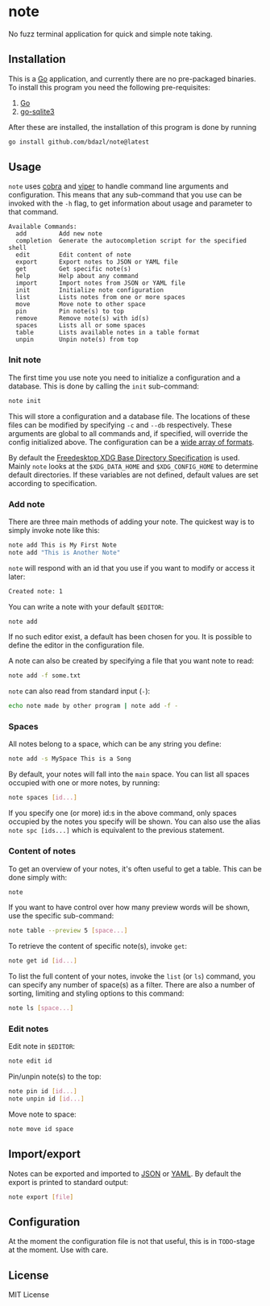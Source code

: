 # note

No fuzz terminal application for quick and simple note taking. 

## Installation

This is a [Go](https://go.dev) application, and currently there are no pre-packaged binaries.
To install this program you need the following pre-requisites:
1. [Go](https://go.dev/doc/install)
2. [go-sqlite3](https://github.com/mattn/go-sqlite3?tab=readme-ov-file#installation)

After these are installed, the installation of this program is done by running
```bash
go install github.com/bdazl/note@latest
```

## Usage

`note` uses [cobra](https://github.com/spf13/cobra) and [viper](https://github.com/spf13/viper)
to handle command line arguments and configuration. This means that any sub-command that you use
can be invoked with the `-h` flag, to get information about usage and parameter to that command.

```
Available Commands:
  add         Add new note
  completion  Generate the autocompletion script for the specified shell
  edit        Edit content of note
  export      Export notes to JSON or YAML file
  get         Get specific note(s)
  help        Help about any command
  import      Import notes from JSON or YAML file
  init        Initialize note configuration
  list        Lists notes from one or more spaces
  move        Move note to other space
  pin         Pin note(s) to top
  remove      Remove note(s) with id(s)
  spaces      Lists all or some spaces
  table       Lists available notes in a table format
  unpin       Unpin note(s) from top
```

### Init note

The first time you use note you need to initialize a configuration and a database. This is done by
calling the `init` sub-command:
```bash
note init
```

This will store a configuration and a database file. The locations of these files can
be modified by specifying `-c` and `--db` respectively. These arguments are global to all commands
and, if specified, will override the config initialized above. The configuration can be a
[wide array of formats](https://github.com/spf13/viper?tab=readme-ov-file#what-is-viper).

By default the [Freedesktop XDG Base Directory Specification](https://specifications.freedesktop.org/basedir-spec/latest/)
is used. Mainly `note` looks at the `$XDG_DATA_HOME` and `$XDG_CONFIG_HOME` to determine default directories.
If these variables are not defined, default values are set according to specification.

### Add note

There are three main methods of adding your note. The quickest way is to simply invoke note like this:
```bash
note add This is My First Note
note add "This is Another Note"
```

`note` will respond with an id that you use if you want to modify or access it later:
```bash
Created note: 1
```

You can write a note with your default `$EDITOR`:
```bash
note add
```

If no such editor exist, a default has been chosen for you. It is possible to define the editor in the
configuration file.

A note can also be created by specifying a file that you want note to read:
```bash
note add -f some.txt
```
`note` can also read from standard input (`-`):
```bash
echo note made by other program | note add -f -
```

### Spaces

All notes belong to a space, which can be any string you define:
```bash
note add -s MySpace This is a Song
```

By default, your notes will fall into the `main` space. You can list all spaces occupied with one or
more notes, by running:
```bash
note spaces [id...]
```

If you specify one (or more) id:s in the above command, only spaces occupied by the notes you specify will
be shown. You can also use the alias `note spc [ids...]` which is equivalent to the previous statement.

### Content of notes

To get an overview of your notes, it's often useful to get a table. This can be done simply with:
```bash
note
```

If you want to have control over how many preview words will be shown, use the specific sub-command:
```bash
note table --preview 5 [space...]
```

To retrieve the content of specific note(s), invoke `get`:
```bash
note get id [id...]
```

To list the full content of your notes, invoke the `list` (or `ls`) command, you can specify any number
of space(s) as a filter. There are also a number of sorting, limiting and styling options to this command:
```bash
note ls [space...]
```

### Edit notes

Edit note in `$EDITOR`:
```bash
note edit id
```

Pin/unpin note(s) to the top:
```bash
note pin id [id...]
note unpin id [id...]
```

Move note to space:
```bash
note move id space
```

## Import/export

Notes can be exported and imported to [JSON](https://en.wikipedia.org/wiki/JSON) or
[YAML](https://en.wikipedia.org/wiki/YAML). By default the export is printed to standard output:
```bash
note export [file]
```

## Configuration

At the moment the configuration file is not that useful, this is in `TODO`-stage at the moment. Use with
care.

## License

MIT License
